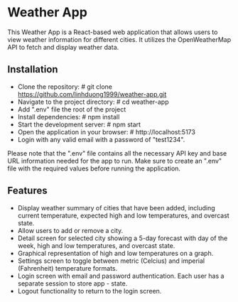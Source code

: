 # Weather App

This Weather App is a React-based web application that allows users to view weather information for different cities. It utilizes the OpenWeatherMap API to fetch and display weather data.

## Installation

- Clone the repository: # git clone https://github.com/linhduong1999/weather-app.git
- Navigate to the project directory: # cd weather-app
- Add ".env" file the root of the project
- Install dependencies: # npm install
- Start the development server: # npm start
- Open the application in your browser: # http://localhost:5173
- Login with any valid email with a password of "test1234".

Please note that the ".env" file contains all the necessary API key and base URL information needed for the app to run. Make sure to create an ".env" file with the required values before running the application.

## Features

- Display weather summary of cities that have been added, including current temperature, expected high and low temperatures, and overcast state.
- Allow users to add or remove a city.
- Detail screen for selected city showing a 5-day forecast with day of the week, high and low temperatures, and overcast state.
- Graphical representation of high and low temperatures on a graph.
- Settings screen to toggle between metric (Celcius) and imperial (Fahrenheit) temperature formats.
- Login screen with email and password authentication. Each user has a separate session to store app - state.
- Logout functionality to return to the login screen.
